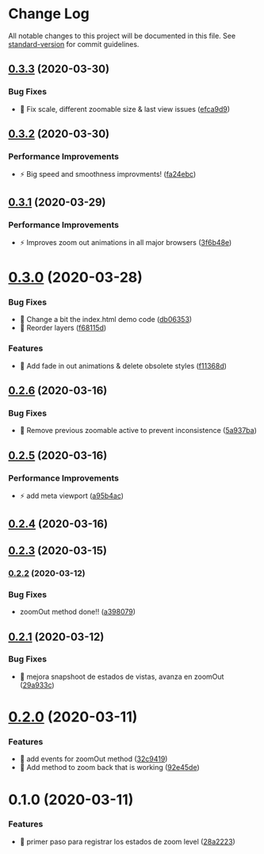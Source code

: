 # Change Log

All notable changes to this project will be documented in this file. See [standard-version](https://github.com/conventional-changelog/standard-version) for commit guidelines.

## [0.3.3](https://github.com/zumly/compare/v0.3.2...v0.3.3) (2020-03-30)


### Bug Fixes

* 🐛 Fix scale, different zoomable size & last view issues ([efca9d9](https://github.com/zumly/commit/efca9d9))



## [0.3.2](https://github.com/zumly/compare/v0.3.1...v0.3.2) (2020-03-30)


### Performance Improvements

* ⚡️ Big speed and smoothness improvments! ([fa24ebc](https://github.com/zumly/commit/fa24ebc))



## [0.3.1](https://github.com/zumly/compare/v0.3.0...v0.3.1) (2020-03-29)


### Performance Improvements

* ⚡️ Improves zoom out animations in all major browsers ([3f6b48e](https://github.com/zumly/commit/3f6b48e))



# [0.3.0](https://github.com/zumly/compare/v0.2.6...v0.3.0) (2020-03-28)


### Bug Fixes

* 🐛 Change a bit the index.html demo code ([db06353](https://github.com/zumly/commit/db06353))
* 🐛 Reorder layers ([f68115d](https://github.com/zumly/commit/f68115d))


### Features

* 🎸 Add fade in out animations & delete obsolete styles ([f11368d](https://github.com/zumly/commit/f11368d))



## [0.2.6](https://github.com/zumly/compare/v0.2.5...v0.2.6) (2020-03-16)


### Bug Fixes

* 🐛 Remove previous zoomable active to prevent inconsistence ([5a937ba](https://github.com/zumly/commit/5a937ba))



## [0.2.5](https://github.com/zumly/compare/v0.2.4...v0.2.5) (2020-03-16)


### Performance Improvements

* ⚡️ add meta viewport ([a95b4ac](https://github.com/zumly/commit/a95b4ac))



## [0.2.4](https://github.com/zumly/compare/v0.2.3...v0.2.4) (2020-03-16)



## [0.2.3](https://github.com///compare/v0.2.2...v0.2.3) (2020-03-15)

### [0.2.2](https://github.com///compare/v0.2.1...v0.2.2) (2020-03-12)


### Bug Fixes

* zoomOut method done!! ([a398079](https://github.com///commit/a3980794379567bdee2e06100ccc1ed2f93fc116))

## [0.2.1](https://github.com/zumly/compare/v0.2.0...v0.2.1) (2020-03-12)


### Bug Fixes

* 🐛 mejora snapshoot de estados de vistas, avanza en zoomOut ([29a933c](https://github.com/zumly/commit/29a933c))



# [0.2.0](https://github.com/zumly/compare/v0.1.0...v0.2.0) (2020-03-11)


### Features

* 🎸 add events for zoomOut method ([32c9419](https://github.com/zumly/commit/32c9419))
* 🎸 Add method to zoom back that is working ([92e45de](https://github.com/zumly/commit/92e45de))



# 0.1.0 (2020-03-11)


### Features

* 🎸 primer paso para registrar los estados de zoom level ([28a2223](https://github.com/zumly/commit/28a2223))
